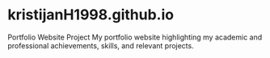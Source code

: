 # kristijanH1998.github.io
Portfolio Website Project
My portfolio website highlighting my academic and professional achievements, skills, and relevant projects.
